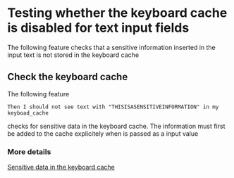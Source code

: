 # Testing whether the keyboard cache is disabled for text input fields


The following feature checks that a sensitive information inserted in the input text is not stored in the keyboard cache


## Check the keyboard cache

The following feature

	Then I should not see text with "THISISASENSITIVEINFORMATION" in my keyboad_cache
	
checks for sensitive data in the keyboard cache. The information must first be added to the cache explicitely when is passed as a input value

### More details

[Sensitive data in the keyboard cache](https://github.com/OWASP/owasp-mstg/blob/master/Document/0x06d-Testing-Data-Storage.md#testing-for-sensitive-data-in-the-keyboard-cache)



